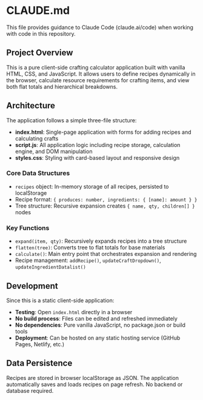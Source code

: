 # CLAUDE.md

This file provides guidance to Claude Code (claude.ai/code) when working with code in this repository.

## Project Overview

This is a pure client-side crafting calculator application built with vanilla HTML, CSS, and JavaScript. It allows users to define recipes dynamically in the browser, calculate resource requirements for crafting items, and view both flat totals and hierarchical breakdowns.

## Architecture

The application follows a simple three-file structure:

- **index.html**: Single-page application with forms for adding recipes and calculating crafts
- **script.js**: All application logic including recipe storage, calculation engine, and DOM manipulation
- **styles.css**: Styling with card-based layout and responsive design

### Core Data Structures

- `recipes` object: In-memory storage of all recipes, persisted to localStorage
- Recipe format: `{ produces: number, ingredients: { [name]: amount } }`
- Tree structure: Recursive expansion creates `{ name, qty, children[] }` nodes

### Key Functions

- `expand(item, qty)`: Recursively expands recipes into a tree structure
- `flatten(tree)`: Converts tree to flat totals for base materials
- `calculate()`: Main entry point that orchestrates expansion and rendering
- Recipe management: `addRecipe()`, `updateCraftDropdown()`, `updateIngredientDatalist()`

## Development

Since this is a static client-side application:

- **Testing**: Open `index.html` directly in a browser
- **No build process**: Files can be edited and refreshed immediately
- **No dependencies**: Pure vanilla JavaScript, no package.json or build tools
- **Deployment**: Can be hosted on any static hosting service (GitHub Pages, Netlify, etc.)

## Data Persistence

Recipes are stored in browser localStorage as JSON. The application automatically saves and loads recipes on page refresh. No backend or database required.